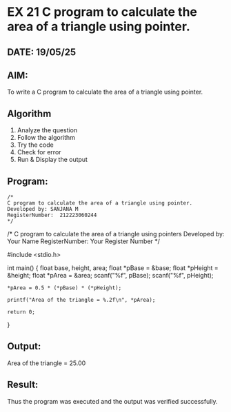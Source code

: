 # EX 21 C program to calculate the area of a triangle using pointer.
## DATE: 19/05/25
## AIM:
To write a C program to calculate the area of a triangle using pointer.

## Algorithm
1. Analyze the question
2. Follow the algorithm
3. Try the code
4.  Check for error
5. Run & Display the output

## Program:
```
/*
C program to calculate the area of a triangle using pointer.
Developed by: SANJANA M
RegisterNumber:  212223060244
*/
```
/* C program to calculate the area of a triangle using pointers
   Developed by: Your Name
   RegisterNumber: Your Register Number
*/

#include <stdio.h>

int main() {
    float base, height, area;
    float *pBase = &base;
    float *pHeight = &height;
    float *pArea = &area;
    scanf("%f", pBase);
    scanf("%f", pHeight);

    *pArea = 0.5 * (*pBase) * (*pHeight);

    printf("Area of the triangle = %.2f\n", *pArea);

    return 0;
}

## Output:
Area of the triangle = 25.00


## Result:
Thus the program was executed and the output was verified successfully.
